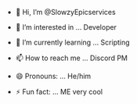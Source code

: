 - 👋 Hi, I’m @SlowzyEpicservices 
- 👀 I’m interested in ... Developer
- 🌱 I’m currently learning ... Scripting
  
- 📫 How to reach me ... Discord PM
- 😄 Pronouns: ... He/him
- ⚡ Fun fact: ... ME very cool

<!---
SlowzyEpicservices/SlowzyEpicservices is a ✨ special ✨ repository because its `README.md` (this file) appears on your GitHub profile.
You can click the Preview link to take a look at your changes.
--->
